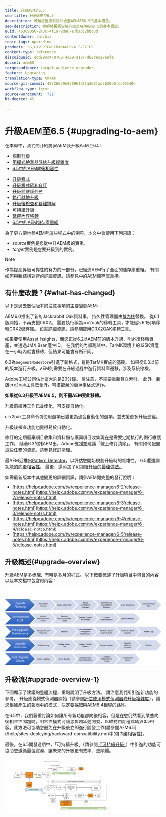 ```yaml
---
title: 升級AEM至6.5
seo-title: 升級AEM至6.5
description: 瞭解將舊版安裝升級至AEMAEM6.5的基本概念。
seo-description: 瞭解將舊版安裝升級至AEMAEM6.5的基本概念。
uuid: 45368056-273c-4f1a-9da6-e7ba5c2bbc0d
contentOwner: sarchiz
topic-tags: upgrading
products: SG_EXPERIENCEMANAGER/6.5/SITES
content-type: reference
discoiquuid: ebd99cc4-8762-4c28-a177-d62dac276afe
docset: aem65
targetaudience: target-audience upgrader
feature: Upgrading
translation-type: tm+mt
source-git-commit: 48726639e93696f32fa368fad2630e6fca50640e
workflow-type: tm+mt
source-wordcount: '721'
ht-degree: 4%

---
```



# 升級AEM至6.5 {#upgrading-to-aem}

在本節中，我們將介紹將安AEM裝升級AEM至6.5:

* [規劃升級](/help/sites-deploying/upgrade-planning.md)
* [用模式檢測器評估升級複雜度](/help/sites-deploying/pattern-detector.md)
* [6.5中的AEM向後相容性](/help/sites-deploying/backward-compatibility.md)

<!--* [Using Offline Reindexing To Reduce Downtime During an Upgrade](/help/sites-deploying/upgrade-offline-reindexing.md)-->
* [升級程式](/help/sites-deploying/upgrade-procedure.md)
* [升級程式碼和自訂](/help/sites-deploying/upgrading-code-and-customizations.md)
* [升級前維護任務](/help/sites-deploying/pre-upgrade-maintenance-tasks.md)
* [執行就地升級](/help/sites-deploying/in-place-upgrade.md)
* [升級後檢查和疑難排解](/help/sites-deploying/post-upgrade-checks-and-troubleshooting.md)
* [可持續升級](/help/sites-deploying/sustainable-upgrades.md)
* [延遲內容移轉](/help/sites-deploying/lazy-content-migration.md)
* [6.5中的AEM儲存庫重組](/help/sites-deploying/repository-restructuring.md)

為了更方便地參AEM考這些程式中的例項，本文中會使用下列詞語：

* *source*&#x200B;實例是您從中升AEM級的實例。
* *target*&#x200B;實例是您要升級到的實例。

>[!NOTE]
>
>作為提高昇級可靠性的努力的一部分，已經進AEM行了全面的儲存庫重組。 有關如何與新結構對齊的詳細資訊，請參見[中的AEM儲存庫重構。](/help/sites-deploying/repository-restructuring.md)

## 有什麼改變？{#what-has-changed}

以下是過去數個版本的注意事項的主要變更AEM:

AEM6.0推出了新的Jackrabbit Oak資料庫。 持久性管理器由[微內核](/help/sites-deploying/platform.md#contentbody_title_4)替換。 從6.1版開始，不再支援CRX2。 需要執行稱為crx2oak的移轉工具，才能從5.6.1例項移轉CRX2儲存庫。 如需詳細資訊，請參閱[使用CRX2OAK移轉工具](/help/sites-deploying/using-crx2oak.md)。

如果要使用Asset Insights，而您正從6.2以AEM前的版本升級，則必須移轉資產，並透過JMX Bean產生ID。 在我們的內部測試中，TarMK環境上的125K資產在一小時內就會移轉，但結果可能會有所不同。

6.3為`SegmentNodeStore`引進了新格式，這是TarMK實施的基礎。 如果從6.3以前的版本進行升級，AEM則需要在升級過程中進行資料庫遷移，涉及系統停機。

Adobe工程公司估計這大約是20分鐘。 請注意，不需要重新建立索引。 此外，新版crx2oak工具已發行，可搭配新的儲存庫格式運作。

**如果從6.3升級至AEM6.5，則不需AEM要此移轉。**

升級前維護工作已最佳化，可支援自動化。

crx2oak工具命令列使用選項已變更為適合自動化的選項，並支援更多升級途徑。

升級後檢查功能也變得易於自動化。

修訂的定期廢棄項目收集和資料儲存廢棄項目收集現在是需要定期執行的例行維護工作。 隨著6.3的推AEM出，Adobe支援並建議「線上修訂清除」。 有關如何配置這些任務的資訊，請參見[修訂清理](/help/sites-deploying/revision-cleanup.md)。

最AEM近推出[Pattern Detector](/help/sites-deploying/pattern-detector.md)，以評估您開始規劃升級時的複雜性。 6.5還強調[功能的向後相容性](/help/sites-deploying/backward-compatibility.md)。 最後，還添加了[可持續升級的最佳做法。](/help/sites-deploying/sustainable-upgrades.md)

如需最新版本中其他變更的詳細資訊，請參AEM閱完整的發行說明：

* [https://helpx.adobe.com/tw/experience-manager/6-2/release-notes.html](https://helpx.adobe.com/tw/experience-manager/6-2/release-notes.html)
* [https://helpx.adobe.com/tw/experience-manager/6-3/release-notes.html](https://helpx.adobe.com/tw/experience-manager/6-3/release-notes.html)
* [https://helpx.adobe.com/tw/experience-manager/6-4/release-notes.html](https://helpx.adobe.com/tw/experience-manager/6-4/release-notes.html)
* [https://helpx.adobe.com/tw/experience-manager/6-5/release-notes.html](https://helpx.adobe.com/tw/experience-manager/6-5/release-notes.html)

## 升級概述{#upgrade-overview}

升級AEM是多步驟、有時是多月的程式。 以下概要概述了升級項目中包含的內容以及本文檔中包含的內容：

![screen_shot_2018-03-30at80708am](assets/screen_shot_2018-03-30at80708am.png)

## 升級流{#upgrade-overview-1}

下圖顯示了建議的整體流程，重點說明了升級方法。 請注意我們所引進新功能的參考。 升級應從模式偵測器開始（請參閱[評估使用模式偵測器的升級複雜度](/help/sites-deploying/pattern-detector.md)），讓您根據產生的報表中的模式，決定要採取與AEM6.4相容的路徑。

在6.5中，我們著重討論如何讓所有新功能都向後相容，但是在您仍然看到某些向後相容性問題時，相容性模式可讓您暫時延遲開發，以維持自訂程式碼與6.5相容。此方法可協助您避免在升級後立即進行開發工作(請參閱AEM6.5](/help/sites-deploying/backward-compatibility.md)中的[向後相容性)。

最後，在6.5開發週期中，「可持續升級」（請參閱[「可持續升級」](/help/sites-deploying/sustainable-upgrades.md)）中引進的功能可協助您遵循最佳實務，讓未來的升級更有效率、更順暢。

![6_4_upgrade_overviewforthbat-newpage3](assets/6_4_upgrade_overviewflowchart-newpage3.png)

